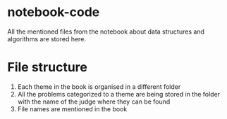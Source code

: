 # notebook-code
All the mentioned files from the notebook about data structures and algorithms are stored here.
# File structure
1. Each theme in the book is organised in a different folder
2. All the problems categorized to a theme are being stored in the folder with the name of the judge where they can be found 
3. File names are mentioned in the book
